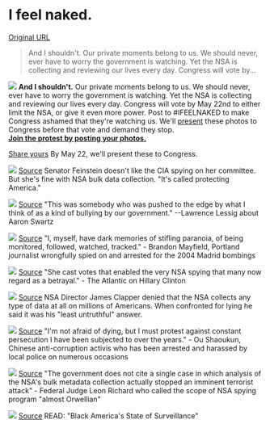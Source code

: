 # I feel naked.

[Original URL](https://www.ifeelnaked.org/)

> And I shouldn't. Our private moments belong to us. We should never, ever have to worry the government is watching. Yet the NSA is collecting and reviewing our lives every day. Congress will vote by...

![](https://www.ifeelnaked.org/images/logo.png) **And I shouldn't.** Our private moments belong to us. We should never, ever have to worry the government is watching. Yet the NSA is collecting and reviewing our lives every day. Congress will vote by May 22nd to either limit the NSA, or give it even more power. Post to #IFEELNAKED to make Congress ashamed that they're watching us. We'll [present](https://www.blackoutcongress.org) these photos to Congress before that vote and demand they stop.<br>
**[Join the protest by posting your photos.](https://www.ifeelnaked.org/#participate)**

[Share yours](https://www.ifeelnaked.org/#participate) By May 22, we'll present these to Congress.

![](https://www.ifeelnaked.org/images/people/feinstein.jpg) [Source](http://www.washingtonpost.com/blogs/the-switch/wp/2014/03/12/feinstein-doesnt-like-the-cia-spying-on-her-committee-but-shes-fine-with-nsa-bulk-data-collection/) Senator Feinstein doesn't like the CIA spying on her committee. But she's fine with NSA bulk data collection. "It's called protecting America."

![](https://www.ifeelnaked.org/images/people/aaron.jpg) [Source](http://en.wikipedia.org/wiki/Aaron_Swartz) "This was somebody who was pushed to the edge by what I think of as a kind of bullying by our government." --Lawrence Lessig about Aaron Swartz

![](https://www.ifeelnaked.org/images/people/mayfield.jpg) [Source](http://america.aljazeera.com/opinions/2014/2/the-terrifying-surveillancecaseofbrandonmayfield.html) "I, myself, have dark memories of stifling paranoia, of being monitored, followed, watched, tracked." - Brandon Mayfield, Portland journalist wrongfully spied on and arrested for the 2004 Madrid bombings

![](https://www.ifeelnaked.org/images/people/clinton.png) [Source](http://www.theatlantic.com/politics/archive/2015/02/hillary-clintons-evasive-position-on-nsa-spying/386024/) "She cast votes that enabled the very NSA spying that many now regard as a betrayal." - The Atlantic on Hillary Clinton

![](https://www.ifeelnaked.org/images/people/clapper.jpg) [Source](http://www.washingtonpost.com/blogs/fact-checker/post/james-clappers-least-untruthful-statement-to-the-senate/2013/06/11/e50677a8-d2d8-11e2-a73e-826d299ff459_blog.html) NSA Director James Clapper denied that the NSA collects any type of data at all on millions of Americans. When confronted for lying he said it was his "least untruthful" answer.

![](https://www.ifeelnaked.org/images/people/shaoukun.png) [Source](http://www.ibtimes.com/china-censors-interview-anti-corruption-activist-who-alleged-he-was-framed-police-1867472) "I'm not afraid of dying, but I must protest against constant persecution I have been subjected to over the years." - Ou Shaoukun, Chinese anti-corruption activis who has been arrested and harassed by local police on numerous occasions

![](https://www.ifeelnaked.org/images/people/judgeleon.jpg) [Source](http://www.theguardian.com/world/2013/dec/16/nsa-phone-surveillance-likely-unconstitutional-judge) "The government does not cite a single case in which analysis of the NSA's bulk metadata collection actually stopped an imminent terrorist attack" - Federal Judge Leon Richard who called the scope of NSA spying program "almost Orwellian"

![](https://www.ifeelnaked.org/images/people/malkia.jpg) [Source](http://www.commondreams.org/views/2015/03/30/black-americas-state-surveillance) READ: "Black America's State of Surveillance"
